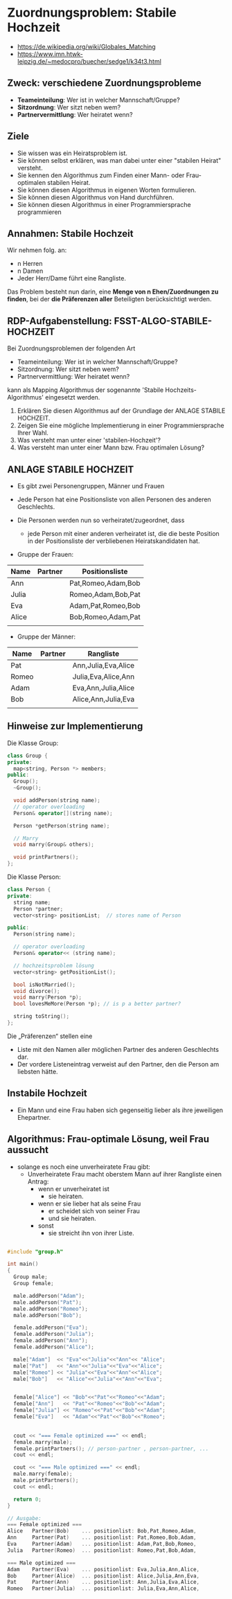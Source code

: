 # Zuordnungsproblem: Stabile Hochzeit

- <https://de.wikipedia.org/wiki/Globales_Matching>
- <https://www.imn.htwk-leipzig.de/~medocpro/buecher/sedge1/k34t3.html>

## Zweck: verschiedene Zuordnungsprobleme

- __Teameinteilung__: Wer ist in welcher Mannschaft/Gruppe?
- __Sitzordnung__:  Wer sitzt neben wem?
- __Partnervermittlung__: Wer heiratet wenn?

## Ziele

- Sie wissen was ein Heiratsproblem ist.
- Sie können selbst erklären, was man dabei unter einer "stabilen Heirat" versteht.
- Sie kennen den Algorithmus zum Finden einer Mann- oder Frau-optimalen stabilen Heirat.
- Sie können diesen Algorithmus in eigenen Worten formulieren.
- Sie können diesen Algorithmus von Hand durchführen.
- Sie können diesen Algorithmus in einer Programmiersprache programmieren

## Annahmen: Stabile Hochzeit

Wir nehmen folg. an:

- n Herren
- n Damen
- Jeder Herr/Dame führt eine Rangliste.

Das Problem besteht nun darin, eine __Menge von n Ehen/Zuordnungen zu finden__, bei der __die Präferenzen aller__ Beteiligten berücksichtigt werden.

## RDP-Aufgabenstellung: FSST-ALGO-STABILE-HOCHZEIT

Bei Zuordnungsproblemen der folgenden Art

- Teameinteilung: Wer ist in welcher Mannschaft/Gruppe?
- Sitzordnung:  Wer sitzt neben wem?
- Partnervermittlung: Wer heiratet wenn?

kann als Mapping Algorithmus der sogenannte 'Stabile Hochzeits-Algorithmus'
eingesetzt werden.

1. Erklären Sie diesen Algorithmus auf der Grundlage der ANLAGE STABILE HOCHZEIT.
2. Zeigen Sie eine mögliche Implementierung in einer Programmiersprache Ihrer Wahl.
3. Was versteht man unter einer 'stabilen-Hochzeit'?
4. Was versteht man unter einer Mann bzw. Frau optimalen Lösung?

## ANLAGE STABILE HOCHZEIT

- Es gibt zwei Personengruppen, Männer und Frauen
- Jede Person hat eine Positionsliste von allen Personen des anderen Geschlechts.

- Die Personen werden nun so verheiratet/zugeordnet, dass
  - jede Person mit einer anderen verheiratet ist, die die beste Position in der Positionsliste der verbliebenen Heiratskandidaten hat.

- Gruppe der Frauen:

| Name  | Partner | Positionsliste     |
| ----- | ------- | ------------------ |
| Ann   |         | Pat,Romeo,Adam,Bob |
| Julia |         | Romeo,Adam,Bob,Pat |
| Eva   |         | Adam,Pat,Romeo,Bob |
| Alice |         | Bob,Romeo,Adam,Pat |
|       |         |                    |

- Gruppe der Männer:

| Name  | Partner | Rangliste           |
| ----- | ------- | ------------------- |
| Pat   |         | Ann,Julia,Eva,Alice |
| Romeo |         | Julia,Eva,Alice,Ann |
| Adam  |         | Eva,Ann,Julia,Alice |
| Bob   |         | Alice,Ann,Julia,Eva |
|       |         |                     |

## Hinweise zur Implementierung

Die Klasse Group:

~~~cpp
class Group {
private:
  map<string, Person *> members;
public:
  Group();
  ~Group();

  void addPerson(string name);
  // operator overloading
  Person& operator[](string name);

  Person *getPerson(string name);

  // Marry 
  void marry(Group& others);

  void printPartners();
};
~~~

Die Klasse Person:

~~~cpp
class Person {
private:
  string name;
  Person *partner;
  vector<string> positionList;  // stores name of Person

public:
  Person(string name);

  // operator overloading
  Person& operator<< (string name);

  // hochzeitsproblem lösung
  vector<string> getPositionList();

  bool isNotMarried();
  void divorce();
  void marry(Person *p);
  bool lovesMeMore(Person *p); // is p a better partner?

  string toString();
};
~~~


Die „Präferenzen“ stellen eine

- Liste mit den Namen aller möglichen Partner des anderen Geschlechts dar.
- Der vordere Listeneintrag verweist auf den Partner, den die Person am liebsten hätte.

## Instabile Hochzeit

- Ein Mann und eine Frau haben sich gegenseitig lieber als ihre jeweiligen Ehepartner.

## Algorithmus: Frau-optimale Lösung, weil Frau aussucht

- solange es noch eine unverheiratete Frau gibt:
  - Unverheiratete Frau macht oberstem Mann auf ihrer Rangliste einen Antrag:
    - wenn er unverheiratet ist
      - sie heiraten.
    - wenn er sie lieber hat als seine Frau 
      - er scheidet sich von seiner Frau 
      - und sie heiraten. 
    - sonst
      - sie streicht ihn von ihrer Liste.

~~~ cpp

#include "group.h"

int main()
{
  Group male;
  Group female;

  male.addPerson("Adam");  
  male.addPerson("Pat");   
  male.addPerson("Romeo"); 
  male.addPerson("Bob");   

  female.addPerson("Eva");   
  female.addPerson("Julia"); 
  female.addPerson("Ann");   
  female.addPerson("Alice"); 

  male["Adam"]  << "Eva"<<"Julia"<<"Ann"<< "Alice";
  male["Pat"]   << "Ann"<<"Julia"<<"Eva"<<"Alice";
  male["Romeo"] << "Julia"<<"Eva"<<"Ann"<<"Alice";
  male["Bob"]   << "Alice"<<"Julia"<<"Ann"<<"Eva";


  female["Alice"] << "Bob"<<"Pat"<<"Romeo"<<"Adam";
  female["Ann"]   << "Pat"<<"Romeo"<<"Bob"<<"Adam";
  female["Julia"] << "Romeo"<<"Pat"<<"Bob"<<"Adam";
  female["Eva"]   << "Adam"<<"Pat"<<"Bob"<<"Romeo";

  
  cout << "=== Female optimized ===" << endl;
  female.marry(male);
  female.printPartners(); // person-partner , person-partner, ...
  cout << endl;

  cout << "=== Male optimized ===" << endl;
  male.marry(female);
  male.printPartners();
  cout << endl;

  return 0;
}

// Ausgabe:
=== Female optimized ===
Alice   Partner(Bob)    ... positionlist: Bob,Pat,Romeo,Adam,
Ann     Partner(Pat)    ... positionlist: Pat,Romeo,Bob,Adam,
Eva     Partner(Adam)   ... positionlist: Adam,Pat,Bob,Romeo,
Julia   Partner(Romeo)  ... positionlist: Romeo,Pat,Bob,Adam,

=== Male optimized ===
Adam    Partner(Eva)    ... positionlist: Eva,Julia,Ann,Alice,
Bob     Partner(Alice)  ... positionlist: Alice,Julia,Ann,Eva,
Pat     Partner(Ann)    ... positionlist: Ann,Julia,Eva,Alice,
Romeo   Partner(Julia)  ... positionlist: Julia,Eva,Ann,Alice,
~~~
